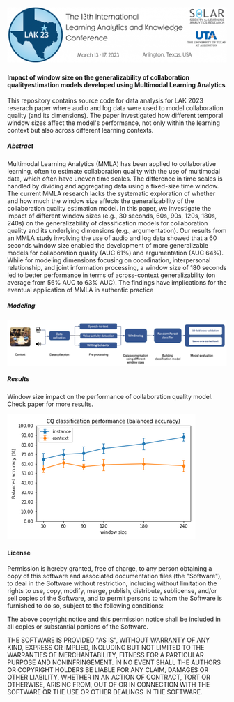 # ![banner](./banner.png)


#### Impact of window size on the generalizability of collaboration qualityestimation models developed using Multimodal Learning Analytics

This repository contains source code for data analysis for LAK 2023 reserach paper where audio and log data were used to model collaboration quality (and its dimensions). The paper investigated how different temporal window sizes affect the model's performance, not only within the learning context but also across different learning contexts.



##### Abstract

Multimodal Learning Analytics (MMLA) has been applied to collaborative learning, often to estimate collaboration quality with the use of multimodal data, which often have uneven time scales. The difference in time scales is handled by dividing and aggregating data using a fixed-size time window. The current MMLA research lacks the systematic exploration of whether and how much the window size affects the generalizability of the collaboration quality estimation model. In this paper, we investigate the impact of different window sizes (e.g., 30 seconds, 60s, 90s, 120s, 180s, 240s) on the generalizability of classification models for collaboration quality and its underlying dimensions (e.g., argumentation). Our results from an MMLA study involving the use of audio and log data showed that a 60 seconds window size enabled the development of more generalizable models for collaboration quality (AUC 61%) and argumentation (AUC 64%). While for modeling dimensions focusing on coordination, interpersonal relationship, and joint information processing, a window size of 180 seconds led to better performance in terms of across-context generalizability (on average from 56% AUC to 63% AUC). The findings have implications for the eventual application of MMLA in authentic practice



##### Modeling

![model](./model.png)

##### Results

Window size impact on the performance of collaboration quality model. Check paper for more results.

![CQ_lak23_window_auc](./CQ_lak23_window_auc.png)



#### License

Permission is hereby granted, free of charge, to any person obtaining a copy of this software and associated documentation files (the  "Software"), to deal in the Software without restriction, including  without limitation the rights to use, copy, modify, merge, publish,  distribute, sublicense, and/or sell copies of the Software, and to  permit persons to whom the Software is furnished to do so, subject to  the following conditions:

The above copyright notice and this permission notice shall be included in all copies or substantial portions of the Software.

THE SOFTWARE IS PROVIDED "AS IS", WITHOUT WARRANTY OF ANY KIND,  EXPRESS OR IMPLIED, INCLUDING BUT NOT LIMITED TO THE WARRANTIES OF  MERCHANTABILITY, FITNESS FOR A PARTICULAR PURPOSE AND NONINFRINGEMENT.  IN NO EVENT SHALL THE AUTHORS OR COPYRIGHT HOLDERS BE LIABLE FOR ANY  CLAIM, DAMAGES OR OTHER LIABILITY, WHETHER IN AN ACTION OF CONTRACT,  TORT OR OTHERWISE, ARISING FROM, OUT OF OR IN CONNECTION WITH THE  SOFTWARE OR THE USE OR OTHER DEALINGS IN THE SOFTWARE.